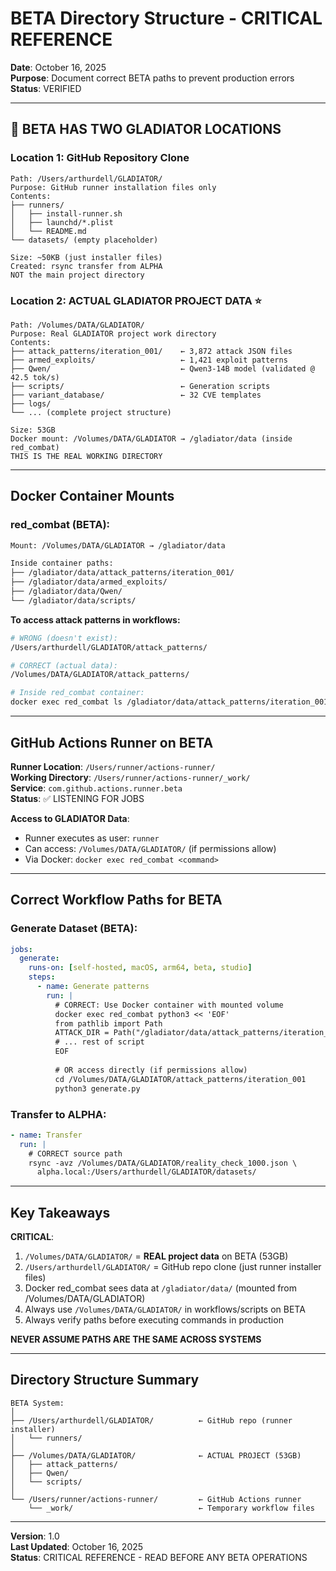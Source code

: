 # BETA Directory Structure - CRITICAL REFERENCE

**Date**: October 16, 2025  
**Purpose**: Document correct BETA paths to prevent production errors  
**Status**: VERIFIED

---

## 🔴 BETA HAS TWO GLADIATOR LOCATIONS

### **Location 1: GitHub Repository Clone**
```
Path: /Users/arthurdell/GLADIATOR/
Purpose: GitHub runner installation files only
Contents:
├── runners/
│   ├── install-runner.sh
│   ├── launchd/*.plist
│   └── README.md
└── datasets/ (empty placeholder)

Size: ~50KB (just installer files)
Created: rsync transfer from ALPHA
NOT the main project directory
```

### **Location 2: ACTUAL GLADIATOR PROJECT DATA** ⭐
```
Path: /Volumes/DATA/GLADIATOR/
Purpose: Real GLADIATOR project work directory
Contents:
├── attack_patterns/iteration_001/    ← 3,872 attack JSON files
├── armed_exploits/                   ← 1,421 exploit patterns
├── Qwen/                             ← Qwen3-14B model (validated @ 42.5 tok/s)
├── scripts/                          ← Generation scripts
├── variant_database/                 ← 32 CVE templates
├── logs/
└── ... (complete project structure)

Size: 53GB
Docker mount: /Volumes/DATA/GLADIATOR → /gladiator/data (inside red_combat)
THIS IS THE REAL WORKING DIRECTORY
```

---

## Docker Container Mounts

### **red_combat (BETA)**:
```bash
Mount: /Volumes/DATA/GLADIATOR → /gladiator/data

Inside container paths:
├── /gladiator/data/attack_patterns/iteration_001/
├── /gladiator/data/armed_exploits/
├── /gladiator/data/Qwen/
└── /gladiator/data/scripts/
```

**To access attack patterns in workflows:**
```bash
# WRONG (doesn't exist):
/Users/arthurdell/GLADIATOR/attack_patterns/

# CORRECT (actual data):
/Volumes/DATA/GLADIATOR/attack_patterns/

# Inside red_combat container:
docker exec red_combat ls /gladiator/data/attack_patterns/iteration_001/
```

---

## GitHub Actions Runner on BETA

**Runner Location**: `/Users/runner/actions-runner/`  
**Working Directory**: `/Users/runner/actions-runner/_work/`  
**Service**: `com.github.actions.runner.beta`  
**Status**: ✅ LISTENING FOR JOBS

**Access to GLADIATOR Data**:
- Runner executes as user: `runner`
- Can access: `/Volumes/DATA/GLADIATOR/` (if permissions allow)
- Via Docker: `docker exec red_combat <command>`

---

## Correct Workflow Paths for BETA

### **Generate Dataset (BETA)**:
```yaml
jobs:
  generate:
    runs-on: [self-hosted, macOS, arm64, beta, studio]
    steps:
      - name: Generate patterns
        run: |
          # CORRECT: Use Docker container with mounted volume
          docker exec red_combat python3 << 'EOF'
          from pathlib import Path
          ATTACK_DIR = Path("/gladiator/data/attack_patterns/iteration_001")
          # ... rest of script
          EOF
          
          # OR access directly (if permissions allow)
          cd /Volumes/DATA/GLADIATOR/attack_patterns/iteration_001
          python3 generate.py
```

### **Transfer to ALPHA**:
```yaml
- name: Transfer
  run: |
    # CORRECT source path
    rsync -avz /Volumes/DATA/GLADIATOR/reality_check_1000.json \
      alpha.local:/Users/arthurdell/GLADIATOR/datasets/
```

---

## Key Takeaways

**CRITICAL**:
1. `/Volumes/DATA/GLADIATOR/` = **REAL project data** on BETA (53GB)
2. `/Users/arthurdell/GLADIATOR/` = GitHub repo clone (just runner installer files)
3. Docker red_combat sees data at `/gladiator/data/` (mounted from /Volumes/DATA/GLADIATOR)
4. Always use `/Volumes/DATA/GLADIATOR/` in workflows/scripts on BETA
5. Always verify paths before executing commands in production

**NEVER ASSUME PATHS ARE THE SAME ACROSS SYSTEMS**

---

## Directory Structure Summary

```
BETA System:
│
├── /Users/arthurdell/GLADIATOR/          ← GitHub repo (runner installer)
│   └── runners/
│
├── /Volumes/DATA/GLADIATOR/              ← ACTUAL PROJECT (53GB)
│   ├── attack_patterns/
│   ├── Qwen/
│   └── scripts/
│
└── /Users/runner/actions-runner/         ← GitHub Actions runner
    └── _work/                            ← Temporary workflow files
```

---

**Version**: 1.0  
**Last Updated**: October 16, 2025  
**Status**: CRITICAL REFERENCE - READ BEFORE ANY BETA OPERATIONS

